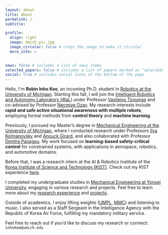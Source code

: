 ```yaml
---
layout: about
title: About
permalink: /
subtitle: 

profile:
  align: right
  image: Umich_pic.jpg
  image_circular: false # crops the image to make it circular
  more_info: >
    

news: false # includes a list of news items
selected_papers: false # includes a list of papers marked as "selected={true}"
social: true # includes social icons at the bottom of the page
---
```



Hello, I'm **Robin Inho Kee**, an incoming Ph.D. student in <a href="https://robotics.umich.edu/">Robotics at the University of Michigan</a>. Starting this fall, I will join the <a href="https://vasileiostzoumas.com/">Intelligent Robotics and Autonomy Laboratory (iRaL)</a> under Professor <a href="https://vasileiostzoumas.com/">Vasileios Tzoumas</a> and co-advised by Professor <a href="https://web.eecs.umich.edu/~necmiye/">Necmiye Ozay</a>. My research interests include **rapid and safe active situational awareness with multiple robots**, employing formal methods from **control theory** and **machine learning**.

Previously, I pursued my Master’s degree in <a href="https://me.engin.umich.edu/">Mechanical Engineering at the University of Michigan</a>, where I conducted research under Professors <a href="https://sites.google.com/a/umich.edu/kolmanovsky/">Ilya Kolmanovsky</a> and <a href="https://vodca.engin.umich.edu/">Anouck Girard</a>, and also collaborated with Professor <a href="https://websites.umich.edu/~dpanagou/">Dimitra Panagou</a>. My work focused on **learning-based safety-critical control** for constrained systems, with applications in aerospace, robotics, and automotive domains.

Before that, I was a research intern at the AI & Robotics Institute of the <a href="https://www.kist.re.kr/eng/index.do#firstPage">Korea Institute of Science and Technology (KIST)</a>. Check out my KIST experience <a href="https://signalkee.github.io/Researches%20&%20Projects/#Work%20experience">here</a>.

I completed my undergraduate studies in <a href="https://me.yonsei.ac.kr/me_en/index.do">Mechanical Engineering at Yonsei University</a>, engaging in various research and projects. Feel free to learn more about my <a href="https://signalkee.github.io/Researches%20&%20Projects/#Undergraduate%20research%20projects">research experience</a> and <a href="https://signalkee.github.io/Researches%20&%20Projects/#Undergraduate%20projects">projects</a>.

Outside of academics, I enjoy lifting weights 
(<a href="https://www.instagram.com/umichpowerlifting?utm_source=ig_web_button_share_sheet&igshid=ZDNlZDc0MzIxNw==">UMPL</a>, 
<a href="https://www.instagram.com/michiganmuscleclub?utm_source=ig_web_button_share_sheet&igshid=ZDNlZDc0MzIxNw==">MMC</a>) 
and listening to music. I also served as a Staff Sergeant in the Intelligence Agency with the Republic of Korea Air Force, fulfilling my mandatory military service.

Feel free to reach out if you'd like to discuss my research or connect: 
``inhokee@umich.edu``
